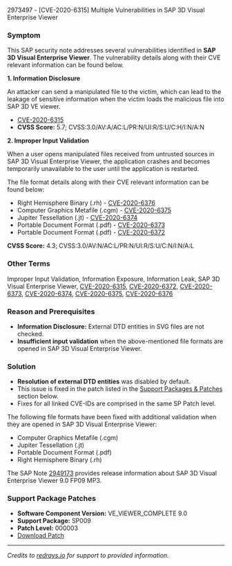 2973497 - [CVE-2020-6315] Multiple Vulnerabilities in SAP 3D Visual Enterprise Viewer

### Symptom

This SAP security note addresses several vulnerabilities identified in **SAP 3D Visual Enterprise Viewer**. The vulnerability details along with their CVE relevant information can be found below.

**1. Information Disclosure**

An attacker can send a manipulated file to the victim, which can lead to the leakage of sensitive information when the victim loads the malicious file into SAP 3D VE viewer.

- [CVE-2020-6315](https://cve.mitre.org/cgi-bin/cvename.cgi?name=CVE-2020-6315)
- **CVSS Score:** 5.7; CVSS:3.0/AV:A/AC:L/PR:N/UI:R/S:U/C:H/I:N/A:N

**2. Improper Input Validation**

When a user opens manipulated files received from untrusted sources in SAP 3D Visual Enterprise Viewer, the application crashes and becomes temporarily unavailable to the user until the application is restarted.

The file format details along with their CVE relevant information can be found below:

- Right Hemisphere Binary (.rh) - [CVE-2020-6376](https://cve.mitre.org/cgi-bin/cvename.cgi?name=CVE-2020-6376)
- Computer Graphics Metafile (.cgm) - [CVE-2020-6375](https://cve.mitre.org/cgi-bin/cvename.cgi?name=CVE-2020-6375)
- Jupiter Tessellation (.jt) - [CVE-2020-6374](https://cve.mitre.org/cgi-bin/cvename.cgi?name=CVE-2020-6374)
- Portable Document Format (.pdf) - [CVE-2020-6373](https://cve.mitre.org/cgi-bin/cvename.cgi?name=CVE-2020-6373)
- Portable Document Format (.pdf) - [CVE-2020-6372](https://cve.mitre.org/cgi-bin/cvename.cgi?name=CVE-2020-6372)

**CVSS Score:** 4.3; CVSS:3.0/AV:N/AC:L/PR:N/UI:R/S:U/C:N/I:N/A:L

### Other Terms

Improper Input Validation, Information Exposure, Information Leak, SAP 3D Visual Enterprise Viewer, [CVE-2020-6315](https://cve.mitre.org/cgi-bin/cvename.cgi?name=CVE-2020-6315), [CVE-2020-6372](https://cve.mitre.org/cgi-bin/cvename.cgi?name=CVE-2020-6372), [CVE-2020-6373](https://cve.mitre.org/cgi-bin/cvename.cgi?name=CVE-2020-6373), [CVE-2020-6374](https://cve.mitre.org/cgi-bin/cvename.cgi?name=CVE-2020-6374), [CVE-2020-6375](https://cve.mitre.org/cgi-bin/cvename.cgi?name=CVE-2020-6375), [CVE-2020-6376](https://cve.mitre.org/cgi-bin/cvename.cgi?name=CVE-2020-6376)

### Reason and Prerequisites

- **Information Disclosure:** External DTD entities in SVG files are not checked.
- **Insufficient input validation** when the above-mentioned file formats are opened in SAP 3D Visual Enterprise Viewer.

### Solution

- **Resolution of external DTD entities** was disabled by default.
- This issue is fixed in the patch listed in the [Support Packages & Patches](https://me.sap.com/notes/2973497) section below.
- Fixes for all linked CVE-IDs are comprised in the same SP Patch level.

The following file formats have been fixed with additional validation when they are opened in SAP 3D Visual Enterprise Viewer:

- Computer Graphics Metafile (.cgm)
- Jupiter Tessellation (.jt)
- Portable Document Format (.pdf)
- Right Hemisphere Binary (.rh)

The SAP Note [2949173](https://me.sap.com/notes/2949173) provides release information about SAP 3D Visual Enterprise Viewer 9.0 FP09 MP3.

### Support Package Patches

- **Software Component Version:** VE_VIEWER_COMPLETE 9.0
- **Support Package:** SP009
- **Patch Level:** 000003
- [Download Patch](https://me.sap.com/sap/support/swdc/notes?cvnr=73555000100200003543&support_package=SP009&patch_level=000003)

---

*Credits to [redrays.io](https://redrays.io) for support to provided information.*